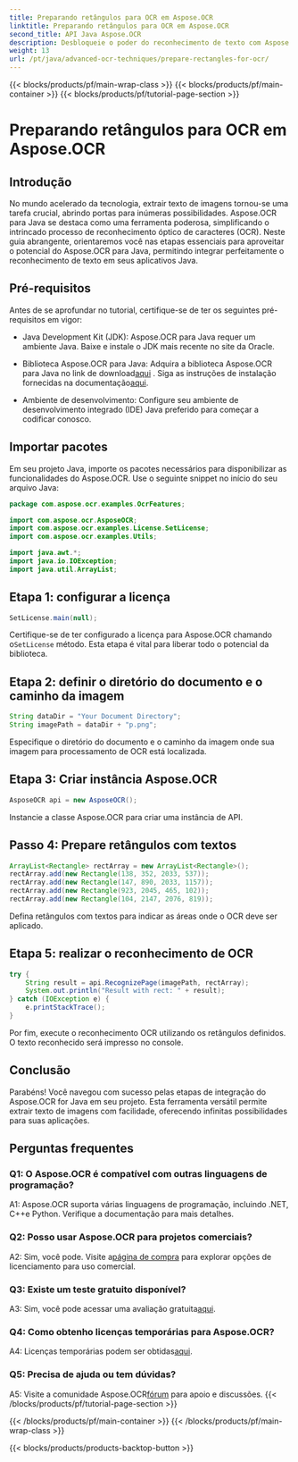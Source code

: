 ```yaml
---
title: Preparando retângulos para OCR em Aspose.OCR
linktitle: Preparando retângulos para OCR em Aspose.OCR
second_title: API Java Aspose.OCR
description: Desbloqueie o poder do reconhecimento de texto com Aspose.OCR para Java. Siga nosso guia passo a passo para uma integração perfeita. Aprimore seus aplicativos Java com recursos eficientes de OCR.
weight: 13
url: /pt/java/advanced-ocr-techniques/prepare-rectangles-for-ocr/
---
```


{{< blocks/products/pf/main-wrap-class >}}
{{< blocks/products/pf/main-container >}}
{{< blocks/products/pf/tutorial-page-section >}}

# Preparando retângulos para OCR em Aspose.OCR

## Introdução

No mundo acelerado da tecnologia, extrair texto de imagens tornou-se uma tarefa crucial, abrindo portas para inúmeras possibilidades. Aspose.OCR para Java se destaca como uma ferramenta poderosa, simplificando o intrincado processo de reconhecimento óptico de caracteres (OCR). Neste guia abrangente, orientaremos você nas etapas essenciais para aproveitar o potencial do Aspose.OCR para Java, permitindo integrar perfeitamente o reconhecimento de texto em seus aplicativos Java.

## Pré-requisitos

Antes de se aprofundar no tutorial, certifique-se de ter os seguintes pré-requisitos em vigor:

- Java Development Kit (JDK): Aspose.OCR para Java requer um ambiente Java. Baixe e instale o JDK mais recente no site da Oracle.

-  Biblioteca Aspose.OCR para Java: Adquira a biblioteca Aspose.OCR para Java no link de download[aqui](https://releases.aspose.com/ocr/java/) . Siga as instruções de instalação fornecidas na documentação[aqui](https://reference.aspose.com/ocr/java/).

- Ambiente de desenvolvimento: Configure seu ambiente de desenvolvimento integrado (IDE) Java preferido para começar a codificar conosco.

## Importar pacotes

Em seu projeto Java, importe os pacotes necessários para disponibilizar as funcionalidades do Aspose.OCR. Use o seguinte snippet no início do seu arquivo Java:

```java
package com.aspose.ocr.examples.OcrFeatures;

import com.aspose.ocr.AsposeOCR;
import com.aspose.ocr.examples.License.SetLicense;
import com.aspose.ocr.examples.Utils;

import java.awt.*;
import java.io.IOException;
import java.util.ArrayList;
```

## Etapa 1: configurar a licença

```java
SetLicense.main(null);
```

 Certifique-se de ter configurado a licença para Aspose.OCR chamando o`SetLicense` método. Esta etapa é vital para liberar todo o potencial da biblioteca.

## Etapa 2: definir o diretório do documento e o caminho da imagem

```java
String dataDir = "Your Document Directory";
String imagePath = dataDir + "p.png";
```

Especifique o diretório do documento e o caminho da imagem onde sua imagem para processamento de OCR está localizada.

## Etapa 3: Criar instância Aspose.OCR

```java
AsposeOCR api = new AsposeOCR();
```

Instancie a classe Aspose.OCR para criar uma instância de API.

## Passo 4: Prepare retângulos com textos

```java
ArrayList<Rectangle> rectArray = new ArrayList<Rectangle>();
rectArray.add(new Rectangle(138, 352, 2033, 537));
rectArray.add(new Rectangle(147, 890, 2033, 1157));
rectArray.add(new Rectangle(923, 2045, 465, 102));
rectArray.add(new Rectangle(104, 2147, 2076, 819));
```

Defina retângulos com textos para indicar as áreas onde o OCR deve ser aplicado.

## Etapa 5: realizar o reconhecimento de OCR

```java
try {
    String result = api.RecognizePage(imagePath, rectArray);
    System.out.println("Result with rect: " + result);
} catch (IOException e) {
    e.printStackTrace();
}
```

Por fim, execute o reconhecimento OCR utilizando os retângulos definidos. O texto reconhecido será impresso no console.

## Conclusão

Parabéns! Você navegou com sucesso pelas etapas de integração do Aspose.OCR for Java em seu projeto. Esta ferramenta versátil permite extrair texto de imagens com facilidade, oferecendo infinitas possibilidades para suas aplicações.

## Perguntas frequentes

### Q1: O Aspose.OCR é compatível com outras linguagens de programação?

A1: Aspose.OCR suporta várias linguagens de programação, incluindo .NET, C++e Python. Verifique a documentação para mais detalhes.

### Q2: Posso usar Aspose.OCR para projetos comerciais?

A2: Sim, você pode. Visite a[página de compra](https://purchase.aspose.com/buy) para explorar opções de licenciamento para uso comercial.

### Q3: Existe um teste gratuito disponível?

 A3: Sim, você pode acessar uma avaliação gratuita[aqui](https://releases.aspose.com/).

### Q4: Como obtenho licenças temporárias para Aspose.OCR?

 A4: Licenças temporárias podem ser obtidas[aqui](https://purchase.aspose.com/temporary-license/).

### Q5: Precisa de ajuda ou tem dúvidas?

 A5: Visite a comunidade Aspose.OCR[fórum](https://forum.aspose.com/c/ocr/16) para apoio e discussões.
{{< /blocks/products/pf/tutorial-page-section >}}

{{< /blocks/products/pf/main-container >}}
{{< /blocks/products/pf/main-wrap-class >}}

{{< blocks/products/products-backtop-button >}}
